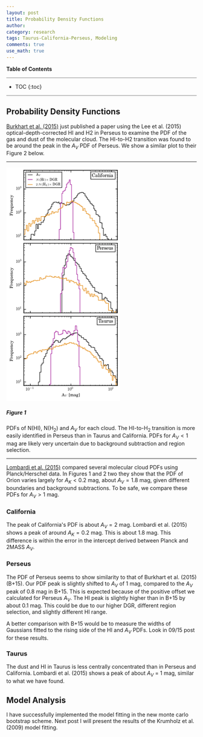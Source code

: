 ```yaml
---
layout: post
title: Probability Density Functions
author:
category: research
tags: Taurus-California-Perseus, Modeling
comments: true
use_math: true
---
```


**Table of Contents**

<hr style="height:2px; background-color:#b6b6b6"/>

* TOC
{:toc}

<hr style="height:2px; background-color:#b6b6b6"/>

## **Probability Density Functions**

[Burkhart et al. (2015)](http://adsabs.harvard.edu/abs/2015arXiv150902889B) just
published a paper using the Lee et al. (2015) optical-depth-corrected HI and H2
in Perseus to examine the PDF of the gas and dust of the molecular cloud. The
HI-to-H2 transition was found to be around the peak in the $A_V$ PDF of Perseus.
We show a similar plot to their Figure 2 below.

***

<img src="/images/2015-09-11/multicloud_pdfs.png" style="width: 60%"/>

##### **Figure 1** #####

PDFs of N(HI), N(H$_2$) and $A_V$ for each cloud. The HI-to-H$_2$ transition is
more easily identified in Perseus than in Taurus and California. PDFs for $A_V
< 1$ mag are likely very uncertain due to background subtraction and region
selection.

***

[Lombardi et al.  (2015)](http://www.aanda.org/10.1051/0004-6361/201525650)
compared several molecular cloud PDFs using Planck/Herschel data. In Figures 1
and 2 two they show that the PDF of Orion varies largely for $A_K < 0.2$ mag,
about $A_V = 1.8$ mag, given different boundaries and background subtractions.
To be safe, we compare these PDFs for $A_V > 1$ mag. 

### California

The peak of California's PDF is about $A_V = 2$ mag. Lombardi et al. (2015)
shows a peak of around $A_K = 0.2$ mag. This is about 1.8 mag. This difference
is within the error in the intercept derived between Planck and 2MASS $A_V$.

### Perseus

The PDF of Perseus seems to show similarity to that of Burkhart et al. (2015)
(B+15). Our PDF peak is slightly shifted to $A_V$ of 1 mag, compared to the
$A_V$ peak of 0.8 mag in B+15. This is expected because of the positive offset
we calculated for Perseus $A_V$. The HI peak is slightly higher than in B+15 by
about 0.1 mag. This could be due to our higher DGR, different region selection,
and slightly different HI range.

A better comparison with B+15 would be to measure the widths of Gaussians
fitted to the rising side of the HI and $A_V$ PDFs. Look in 09/15 post for
these results.

### Taurus

The dust and HI in Taurus is less centrally concentrated than in Perseus and
California. Lombardi et al. (2015) shows a peak of about $A_V$ = 1 mag, similar
to what we have found.

## **Model Analysis**

I have successfully implemented the model fitting in the new monte carlo
bootstrap scheme. Next post I will present the results of the Krumholz et al.
(2009) model fitting.



